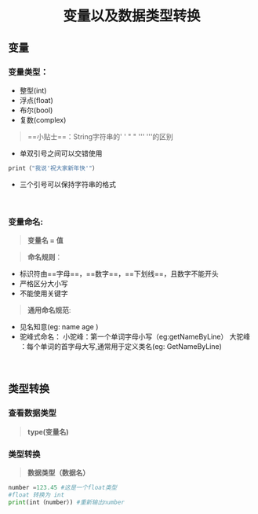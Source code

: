 # <center>变量以及数据类型转换

## 变量
### 变量类型：
- 整型(int)
- 浮点(float)
- 布尔(bool)
- 复数(complex)

>==小贴士==：String字符串的' ' " " ''' '''的区别
- 单双引号之间可以交错使用

```python
print（"我说'祝大家新年快'"）
```
- 三个引号可以保持字符串的格式

<br>

### 变量命名:
> **变量名 = 值**

> **命名规则**：
- 标识符由==字母==，==数字==，==下划线==，且数字不能开头
- 严格区分大小写
- 不能使用关键字
>**通用命名规范**:
- 见名知意(eg: name age )
- 驼峰式命名：
小驼峰：第一个单词字母小写（eg:getNameByLine）
大驼峰 ：每个单词的首字母大写,通常用于定义类名(eg: GetNameByLine)
 
<br>

## 类型转换
### 查看数据类型
> **type(变量名)**

### 类型转换
> **数据类型（数据名）**

```python
number =123.45 #这是一个float类型
#float 转换为 int
print(int（number）) #重新输出number
```
